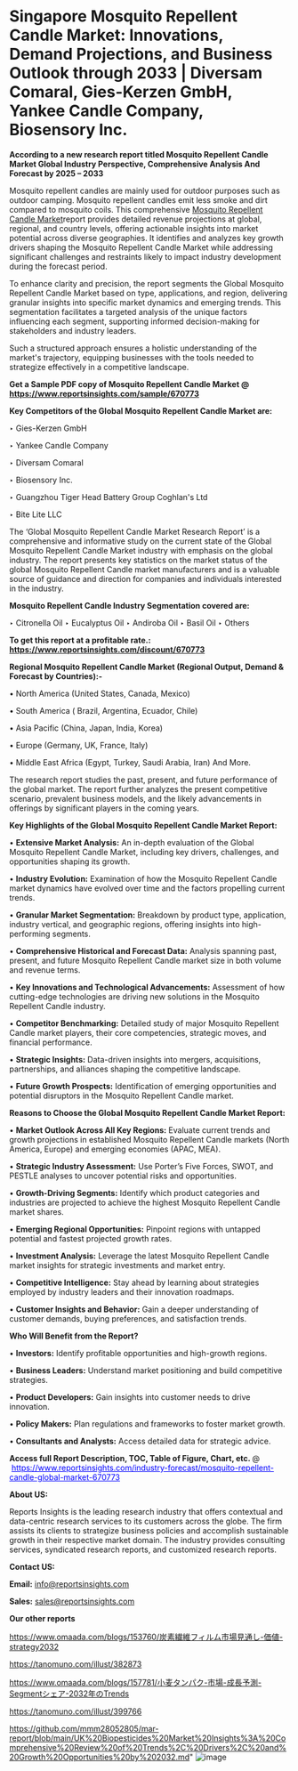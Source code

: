 # Singapore Mosquito Repellent Candle Market: Innovations, Demand Projections, and Business Outlook through 2033 | Diversam Comaral, Gies-Kerzen GmbH, Yankee Candle Company, Biosensory Inc.

<strong>According to a new research report titled Mosquito Repellent Candle Market Global Industry Perspective, Comprehensive Analysis And Forecast by 2025 – 2033</strong>

Mosquito repellent candles are mainly used for outdoor purposes such as outdoor camping. Mosquito repellent candles emit less smoke and dirt compared to mosquito coils. This comprehensive <a href=https://www.reportsinsights.com/sample/670773>Mosquito Repellent Candle Market</a>report provides detailed revenue projections at global, regional, and country levels, offering actionable insights into market potential across diverse geographies. It identifies and analyzes key growth drivers shaping the Mosquito Repellent Candle Market while addressing significant challenges and restraints likely to impact industry development during the forecast period.

To enhance clarity and precision, the report segments the Global Mosquito Repellent Candle Market based on type, applications, and region, delivering granular insights into specific market dynamics and emerging trends. This segmentation facilitates a targeted analysis of the unique factors influencing each segment, supporting informed decision-making for stakeholders and industry leaders.

Such a structured approach ensures a holistic understanding of the market's trajectory, equipping businesses with the tools needed to strategize effectively in a competitive landscape.

<strong>Get a Sample PDF copy of Mosquito Repellent Candle Market </strong><strong>@<a href=https://www.reportsinsights.com/sample/670773 style=color:#0000ff;> https://www.reportsinsights.com/sample/670773</a></strong></font>

<strong>Key Competitors of the Global Mosquito Repellent Candle Market are:</strong>

‣ Gies-Kerzen GmbH

‣ Yankee Candle Company

‣ Diversam Comaral

‣ Biosensory Inc.

‣ Guangzhou Tiger Head Battery Group Coghlan's Ltd

‣ Bite Lite LLC

The ‘Global Mosquito Repellent Candle Market Research Report’ is a comprehensive and informative study on the current state of the Global Mosquito Repellent Candle Market industry with emphasis on the global industry. The report presents key statistics on the market status of the global Mosquito Repellent Candle market manufacturers and is a valuable source of guidance and direction for companies and individuals interested in the industry.

<strong>Mosquito Repellent Candle Industry Segmentation covered are:</strong>

‣ Citronella Oil
‣ Eucalyptus Oil
‣ Andiroba Oil
‣ Basil Oil
‣ Others

<strong>To get this report at a profitable rate.: <a href=https://www.reportsinsights.com/discount/670773 style=color:#0000ff;>https://www.reportsinsights.com/discount/670773</a></strong></font>

<strong>Regional Mosquito Repellent Candle Market (Regional Output, Demand &amp; Forecast by Countries):-</strong>

• North America (United States, Canada, Mexico)

• South America ( Brazil, Argentina, Ecuador, Chile)

• Asia Pacific (China, Japan, India, Korea)

• Europe (Germany, UK, France, Italy)

• Middle East Africa (Egypt, Turkey, Saudi Arabia, Iran) And More.

The research report studies the past, present, and future performance of the global market. The report further analyzes the present competitive scenario, prevalent business models, and the likely advancements in offerings by significant players in the coming years.

<strong>Key Highlights of the Global Mosquito Repellent Candle Market Report:</strong>

• <strong>Extensive Market Analysis:</strong> An in-depth evaluation of the Global Mosquito Repellent Candle Market, including key drivers, challenges, and opportunities shaping its growth.

• <strong>Industry Evolution:</strong> Examination of how the Mosquito Repellent Candle market dynamics have evolved over time and the factors propelling current trends.

• <strong>Granular Market Segmentation:</strong> Breakdown by product type, application, industry vertical, and geographic regions, offering insights into high-performing segments.

• <strong>Comprehensive Historical and Forecast Data:</strong> Analysis spanning past, present, and future Mosquito Repellent Candle market size in both volume and revenue terms.

• <strong>Key Innovations and Technological Advancements:</strong> Assessment of how cutting-edge technologies are driving new solutions in the Mosquito Repellent Candle industry.

• <strong>Competitor Benchmarking:</strong> Detailed study of major Mosquito Repellent Candle market players, their core competencies, strategic moves, and financial performance.

• <strong>Strategic Insights:</strong> Data-driven insights into mergers, acquisitions, partnerships, and alliances shaping the competitive landscape.

• <strong>Future Growth Prospects:</strong> Identification of emerging opportunities and potential disruptors in the Mosquito Repellent Candle market.

<strong>Reasons to Choose the Global Mosquito Repellent Candle Market Report:</strong>

• <strong>Market Outlook Across All Key Regions:</strong> Evaluate current trends and growth projections in established Mosquito Repellent Candle markets (North America, Europe) and emerging economies (APAC, MEA).

• <strong>Strategic Industry Assessment:</strong> Use Porter’s Five Forces, SWOT, and PESTLE analyses to uncover potential risks and opportunities.

• <strong>Growth-Driving Segments:</strong> Identify which product categories and industries are projected to achieve the highest Mosquito Repellent Candle market shares.

• <strong>Emerging Regional Opportunities:</strong> Pinpoint regions with untapped potential and fastest projected growth rates.

• <strong>Investment Analysis:</strong> Leverage the latest Mosquito Repellent Candle market insights for strategic investments and market entry.

• <strong>Competitive Intelligence:</strong> Stay ahead by learning about strategies employed by industry leaders and their innovation roadmaps.

• <strong>Customer Insights and Behavior:</strong> Gain a deeper understanding of customer demands, buying preferences, and satisfaction trends.

<strong>Who Will Benefit from the Report?</strong>

• <strong>Investors:</strong> Identify profitable opportunities and high-growth regions.

• <strong>Business Leaders:</strong> Understand market positioning and build competitive strategies.

• <strong>Product Developers:</strong> Gain insights into customer needs to drive innovation.

• <strong>Policy Makers:</strong> Plan regulations and frameworks to foster market growth.

• <strong>Consultants and Analysts:</strong> Access detailed data for strategic advice.
</ul>
<strong>Access full Report Description, TOC, Table of Figure, Chart, etc. </strong>@  <a href=https://www.reportsinsights.com/industry-forecast/mosquito-repellent-candle-global-market-670773 style=color:#0000ff;>https://www.reportsinsights.com/industry-forecast/mosquito-repellent-candle-global-market-670773</a></font>

<strong><strong>About US</strong>:</strong>

Reports Insights is the leading research industry that offers contextual and data-centric research services to its customers across the globe. The firm assists its clients to strategize business policies and accomplish sustainable growth in their respective market domain. The industry provides consulting services, syndicated research reports, and customized research reports.

<strong>Contact US:</strong>

<p class=""""><b>Email:</b> <a href=mailto:info@reportsinsights.com>info@reportsinsights.com</a></p>
<p class=""""><b>Sales:</b> <a href=mailto:sales@reportsinsights.com>sales@reportsinsights.com</a></p>

<strong>Our other reports</strong>

<a href=https://www.omaada.com/blogs/153760/炭素繊維フィルム市場見通し-価値-strategy2032>https://www.omaada.com/blogs/153760/炭素繊維フィルム市場見通し-価値-strategy2032</a>

<a href=https://tanomuno.com/illust/382873>https://tanomuno.com/illust/382873</a>

<a href=https://www.omaada.com/blogs/157781/小麦タンパク-市場-成長予測-Segmentシェア-2032年のTrends>https://www.omaada.com/blogs/157781/小麦タンパク-市場-成長予測-Segmentシェア-2032年のTrends</a>

<a href=https://tanomuno.com/illust/399766>https://tanomuno.com/illust/399766</a>

<a href=https://github.com/mmm28052805/mar-report/blob/main/UK%20Biopesticides%20Market%20Insights%3A%20Comprehensive%20Review%20of%20Trends%2C%20Drivers%2C%20and%20Growth%20Opportunities%20by%202032.md>https://github.com/mmm28052805/mar-report/blob/main/UK%20Biopesticides%20Market%20Insights%3A%20Comprehensive%20Review%20of%20Trends%2C%20Drivers%2C%20and%20Growth%20Opportunities%20by%202032.md</a>"
![image](https://github.com/user-attachments/assets/5ca513dd-aedc-4cee-8558-afa7e1cee82f)
